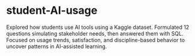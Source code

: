 # student-AI-usage
Explored how students use AI tools using a Kaggle dataset. Formulated 12 questions simulating stakeholder needs, then answered them with SQL. Focused on usage trends, satisfaction, and discipline-based behavior to uncover patterns in AI-assisted learning.
